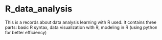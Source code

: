 # R_data_analysis
This is a records about data analysis learning with R used. It contains three parts: basic R syntax, data visualization with R, modeling in R (using python for better efficiency) 
